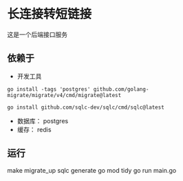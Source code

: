 # 长连接转短链接

这是一个后端接口服务

## 依赖于
- 开发工具
```
go install -tags 'postgres' github.com/golang-migrate/migrate/v4/cmd/migrate@latest

go install github.com/sqlc-dev/sqlc/cmd/sqlc@latest
```
- 数据库： postgres
- 缓存： redis
  
## 运行
make migrate_up
sqlc generate
go mod tidy
go run main.go
